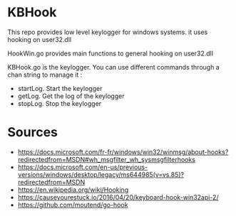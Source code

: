 # KBHook

This repo provides low level keylogger for windows systems.
it uses hooking on user32.dll

HookWin.go provides main functions to general hooking on user32.dll

KBHook.go is the keylogger. You can use different commands through a chan string to manage it :
- startLog. Start the keylogger
- getLog. Get the log of the keylogger
- stopLog. Stop the keylogger





# Sources
- https://docs.microsoft.com/fr-fr/windows/win32/winmsg/about-hooks?redirectedfrom=MSDN#wh_msgfilter_wh_sysmsgfilterhooks
- https://docs.microsoft.com/en-us/previous-versions/windows/desktop/legacy/ms644985(v=vs.85)?redirectedfrom=MSDN
- https://en.wikipedia.org/wiki/Hooking
- https://causeyourestuck.io/2016/04/20/keyboard-hook-win32api-2/
- https://github.com/moutend/go-hook